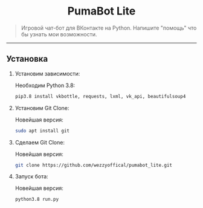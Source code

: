 <h1 align="center">PumaBot Lite</h1>
    <blockquote>Игровой чат-бот для ВКонтакте на Python. Напишите "помощь" что бы узнать мои возможности.</blockquote>
</p>
<hr>

## Установка
1) Установим зависимости:
   
   Необходим Python 3.8:
   ```sh
   pip3.8 install vkbottle, requests, lxml, vk_api, beautifulsoup4
   ```
2) Установим Git Clone:
   
   Новейшая версия:
   ```sh
   sudo apt install git 
   ```
   
3) Сделаем Git Clone:
   
   Новейшая версия:
   ```sh
   git clone https://github.com/wezzyoffical/pumabot_lite.git
   ```
   
4) Запуск бота:
   
   Новейшая версия:
   ```sh
   python3.8 run.py
   ```
